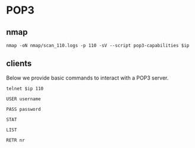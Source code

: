 # POP3

## nmap

```shell
nmap -oN nmap/scan_110.logs -p 110 -sV --script pop3-capabilities $ip
```

## clients 
Below we provide basic commands to interact with a POP3 server.

```
telnet $ip 110
```

```
USER username
```

```
PASS password
```

```
STAT
```

```
LIST
```

```
RETR nr
```

